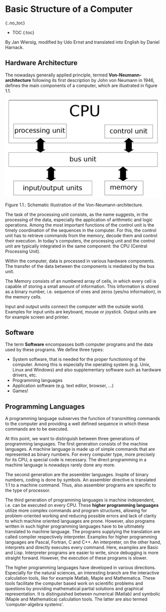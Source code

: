 # Basic Structure of a Computer
{:.no_toc}

* TOC
{:toc}

By Jan Wiersig, modified by Udo Ernst and translated into English by Daniel Harnack.

## Hardware Architecture
The nowadays generally applied principle, termed **Von-Neumann-architecture** following its first description by John von Neumann in 1946, defines the main components of a computer, which are illustrated in figure 1.1.

![figure 1](image1.png)

Figure 1.1.: Schematic illustration of the Von-Neumann-architecture.

The task of the processing unit consists, as the name suggests, in the processing of the data, especially the application of arithmetic and logic operations. Among the most important functions of the control unit is the timely coordination of the sequences in the computer. For this, the control unit has to retrieve commands from the memory, decode them and control their execution. In today's computers, the processing unit and the control unit are typically integrated in the same component: the CPU (Central Processing Unit).

Within the computer, data is processed in various hardware components. The transfer of the data between the components is mediated by the bus unit.

The Memory consists of an numbered array of cells, in which every cell is capable of storing a small amount of information. This information is stored as a binary number, i.e. sequence of ones and zeros (yes/no information), in the memory cells.

Input and output units connect the computer with the outside world. Examples for input units are keyboard, mouse or joystick. Output units are for example screen and printer.


## Software
The term **Software** encompasses both computer programs and the data used by these programs. We define three types:

* System software, that is needed for the proper functioning of the computer. Among this is especially the operating system (e.g. Unix, Linux and Windows) and also supplementary software such as hardware drivers, etc.
* Programming languages
* Application software (e.g. text editor, browser, ...)
* Games!

## Programming Languages

A programming language subserves the function of transmitting commands to the computer and providing a well defined sequence in which these commands are to be executed.

At this point, we want to distinguish between three generations of programming languages. The first generation consists of the machine languages. A machine language is made up of simple commands that are represented as binary numbers. For every computer type, more precisely for its CPU, a special code is necessary. The direct programming in a machine language is nowadays rarely done any more.

The second generation are the assembler languages. Inspite of binary numbers, coding is done by symbols. An assembler directive is translated 1:1 to a machine command. Thus, also assembler programs are specific to the type of processor.

The third generation of programming languages is machine independent, i.e. can be executed on every CPU. These **higher programming languages** utilize more complex commands and program structures, allowing for problem-oriented working and reducing possible errors and lack of clarity to which machine oriented languages are prone. However, also programs written in such higher programming languages have to be ultimately translated to machine language. The programs supplying the translation are called compiler respectively interpreter. Examples for higher programming languages are Pascal, Fortran, C and C++. An interpreter, on the other hand, interprets and directly executes every command. Here, examples are Basic and Lisp. Interpreter programs are easier to write, since debugging is more straight forward. However, the execution of these programs is slower.

The higher programming languages have developed in various directions. Especially for the natural sciences, an interesting branch are the interactive calculation tools, like for example Matlab, Maple and Mathematica. These tools facilitate the computer based work on scientific problems and questions by providing mathematical partial solutions and graphical representation. It is distinguished between numerical (Matlab) and symbolic (Maple and Mathematica) calculation tools. The latter are also termed 'computer-algebra systems'.

